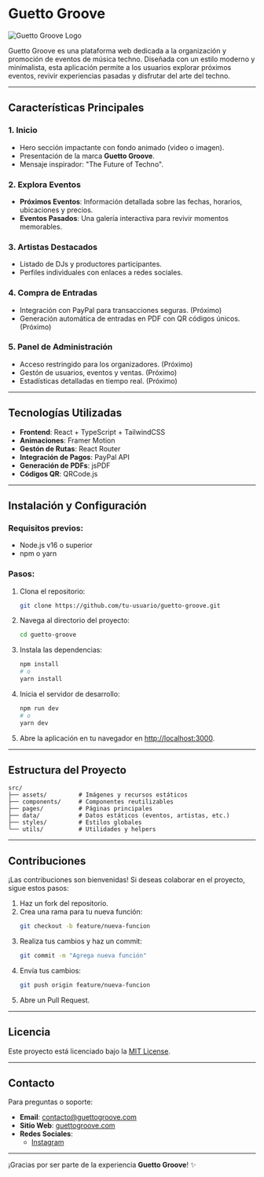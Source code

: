 # Guetto Groove

![Guetto Groove Logo](https://via.placeholder.com/800x200.png?text=Guetto+Groove)

Guetto Groove es una plataforma web dedicada a la organización y promoción de eventos de música techno. Diseñada con un estilo moderno y minimalista, esta aplicación permite a los usuarios explorar próximos eventos, revivir experiencias pasadas y disfrutar del arte del techno.

---

## Características Principales

### 1. **Inicio**
- Hero sección impactante con fondo animado (video o imagen).
- Presentación de la marca **Guetto Groove**.
- Mensaje inspirador: "The Future of Techno".

### 2. **Explora Eventos**
- **Próximos Eventos**: Información detallada sobre las fechas, horarios, ubicaciones y precios.
- **Eventos Pasados**: Una galería interactiva para revivir momentos memorables.

### 3. **Artistas Destacados**
- Listado de DJs y productores participantes.
- Perfiles individuales con enlaces a redes sociales.

### 4. **Compra de Entradas**
- Integración con PayPal para transacciones seguras. (Próximo)
- Generación automática de entradas en PDF con QR códigos únicos. (Próximo)

### 5. **Panel de Administración**
- Acceso restringido para los organizadores. (Próximo)
- Gestón de usuarios, eventos y ventas. (Próximo)
- Estadísticas detalladas en tiempo real. (Próximo)

---

## Tecnologías Utilizadas

- **Frontend**: React + TypeScript + TailwindCSS
- **Animaciones**: Framer Motion
- **Gestón de Rutas**: React Router
- **Integración de Pagos**: PayPal API
- **Generación de PDFs**: jsPDF
- **Códigos QR**: QRCode.js

---

## Instalación y Configuración

### Requisitos previos:
- Node.js v16 o superior
- npm o yarn

### Pasos:
1. Clona el repositorio:
   ```bash
   git clone https://github.com/tu-usuario/guetto-groove.git
   ```

2. Navega al directorio del proyecto:
   ```bash
   cd guetto-groove
   ```

3. Instala las dependencias:
   ```bash
   npm install
   # o
   yarn install
   ```

4. Inicia el servidor de desarrollo:
   ```bash
   npm run dev
   # o
   yarn dev
   ```

5. Abre la aplicación en tu navegador en [http://localhost:3000](http://localhost:3000).

---

## Estructura del Proyecto

```plaintext
src/
├── assets/         # Imágenes y recursos estáticos
├── components/     # Componentes reutilizables
├── pages/          # Páginas principales
├── data/           # Datos estáticos (eventos, artistas, etc.)
├── styles/         # Estilos globales
└── utils/          # Utilidades y helpers
```

---

## Contribuciones

¡Las contribuciones son bienvenidas! Si deseas colaborar en el proyecto, sigue estos pasos:

1. Haz un fork del repositorio.
2. Crea una rama para tu nueva función:
   ```bash
   git checkout -b feature/nueva-funcion
   ```
3. Realiza tus cambios y haz un commit:
   ```bash
   git commit -m "Agrega nueva función"
   ```
4. Envía tus cambios:
   ```bash
   git push origin feature/nueva-funcion
   ```
5. Abre un Pull Request.

---

## Licencia

Este proyecto está licenciado bajo la [MIT License](https://opensource.org/licenses/MIT).

---

## Contacto

Para preguntas o soporte:
- **Email**: contacto@guettogroove.com
- **Sitio Web**: [guettogroove.com](https://guettogroove.com)
- **Redes Sociales**:
  - [Instagram](https://instagram.com/guetto_groove)

---

¡Gracias por ser parte de la experiencia **Guetto Groove**! ✨

